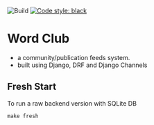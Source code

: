 ![Build](https://github.com/word-club/backend/actions/workflows/python-app.yml/badge.svg?branch=main)
[![Code style: black](https://img.shields.io/badge/code%20style-black-000000.svg)](https://github.com/psf/black)

# Word Club
- a community/publication feeds system.
- built using Django, DRF and Django Channels

## Fresh Start
To run a raw backend version with SQLite DB
```shell script
make fresh
```
